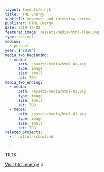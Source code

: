 ```yaml
---
layout: layouts/e.njk
title: HTML Energy
subtitle: movement and interview series
publisher: HTML Energy
date: 2019-12-02
featured_image: /assets/media/html-blue.png
type: project
medium:
  - podcast
year: ["2019"]
media_two_beginning:
  - media:
      path: /assets/media/html-02.png
      type: image
      size: small
      alt: TBD
media_two_ending:
  - media:
      path: /assets/media/html-03.png
      type: image
      size: small
      alt: TBD
  - media:
      path: /assets/media/html-01.png
      type: image
      size: small
      alt: TBD
related_projects:
  - fruitful-school.md

---
```


TKTK

<a href="https://html.energy" target="_blank">Visit html.energy</a> ↗